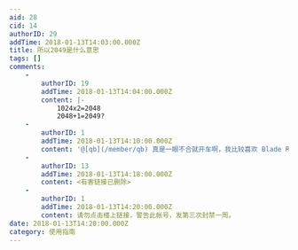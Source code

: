 ```yaml
---
aid: 28
cid: 14
authorID: 29
addTime: 2018-01-13T14:03:00.000Z
title: 所以2049是什么意思
tags: []
comments:
    -
        authorID: 19
        addTime: 2018-01-13T14:04:00.000Z
        content: |-
            1024x2=2048  
            2048+1=2049?
    -
        authorID: 1
        addTime: 2018-01-13T14:10:00.000Z
        content: '@[qb](/member/qb) 真是一眼不合就开车啊，我比较喜欢 Blade Runner，所以就选了这个。'
    -
        authorID: 13
        addTime: 2018-01-13T14:18:00.000Z
        content: <有害链接已删除>
    -
        authorID: 1
        addTime: 2018-01-13T14:20:00.000Z
        content: 请勿点击楼上链接，警告此帐号，发第三次封禁一周。
date: 2018-01-13T14:20:00.000Z
category: 使用指南
---
```



